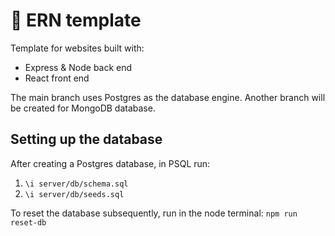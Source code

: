 # 🔧 ERN template

Template for websites built with:
 - Express & Node back end
 - React front end 
 
 The main branch uses Postgres as the database engine. Another branch will be created for MongoDB database.


## Setting up the database

After creating a Postgres database, in PSQL run: 

1. `\i server/db/schema.sql`
2. `\i server/db/seeds.sql`

To reset the database subsequently, run in the node terminal: `npm run reset-db`

